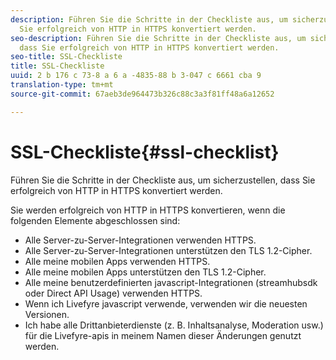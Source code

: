 ```yaml
---
description: Führen Sie die Schritte in der Checkliste aus, um sicherzustellen, dass
  Sie erfolgreich von HTTP in HTTPS konvertiert werden.
seo-description: Führen Sie die Schritte in der Checkliste aus, um sicherzustellen,
  dass Sie erfolgreich von HTTP in HTTPS konvertiert werden.
seo-title: SSL-Checkliste
title: SSL-Checkliste
uuid: 2 b 176 c 73-8 a 6 a -4835-88 b 3-047 c 6661 cba 9
translation-type: tm+mt
source-git-commit: 67aeb3de964473b326c88c3a3f81ff48a6a12652

---
```



# SSL-Checkliste{#ssl-checklist}

Führen Sie die Schritte in der Checkliste aus, um sicherzustellen, dass Sie erfolgreich von HTTP in HTTPS konvertiert werden.

Sie werden erfolgreich von HTTP in HTTPS konvertieren, wenn die folgenden Elemente abgeschlossen sind:

* Alle Server-zu-Server-Integrationen verwenden HTTPS.
* Alle Server-zu-Server-Integrationen unterstützen den TLS 1.2-Cipher.
* Alle meine mobilen Apps verwenden HTTPS.
* Alle meine mobilen Apps unterstützen den TLS 1.2-Cipher.
* Alle meine benutzerdefinierten javascript-Integrationen (streamhubsdk oder Direct API Usage) verwenden HTTPS.
* Wenn ich Livefyre javascript verwende, verwenden wir die neuesten Versionen.
* Ich habe alle Drittanbieterdienste (z. B. Inhaltsanalyse, Moderation usw.) für die Livefyre-apis in meinem Namen dieser Änderungen genutzt werden.

